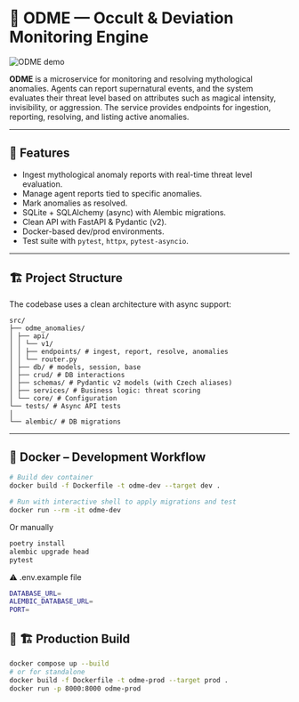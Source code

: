 # 🧭 ODME — Occult & Deviation Monitoring Engine

![ODME demo](https://media1.tenor.com/m/AWlbea7E5c8AAAAd/stranger-things-martin-brenner.gif)

**ODME** is a microservice for monitoring and resolving mythological anomalies. Agents can report supernatural events, and the system evaluates their threat level based on attributes such as magical intensity, invisibility, or aggression. The service provides endpoints for ingestion, reporting, resolving, and listing active anomalies.

---

## 🚀 Features

- Ingest mythological anomaly reports with real-time threat level evaluation.
- Manage agent reports tied to specific anomalies.
- Mark anomalies as resolved.
- SQLite + SQLAlchemy (async) with Alembic migrations.
- Clean API with FastAPI & Pydantic (v2).
- Docker-based dev/prod environments.
- Test suite with `pytest`, `httpx`, `pytest-asyncio`.

---

## 🏗️ Project Structure

The codebase uses a clean architecture with async support:

 ```
src/
├── odme_anomalies/
│ ├── api/
│ │ └── v1/
│ │ ├── endpoints/ # ingest, report, resolve, anomalies
│ │ └── router.py
│ ├── db/ # models, session, base
│ ├── crud/ # DB interactions
│ ├── schemas/ # Pydantic v2 models (with Czech aliases)
│ ├── services/ # Business logic: threat scoring
│ └── core/ # Configuration
└── tests/ # Async API tests
│
└── alembic/ # DB migrations
```

---

## 🐳 Docker – Development Workflow

```bash
# Build dev container
docker build -f Dockerfile -t odme-dev --target dev .

# Run with interactive shell to apply migrations and test
docker run --rm -it odme-dev
```

 Or manually

```bash
poetry install
alembic upgrade head
pytest
```

⚠️ .env.example file

```bash
DATABASE_URL=
ALEMBIC_DATABASE_URL=
PORT=
```

## 🧪 🏗️ Production Build

```bash
docker compose up --build
# or for standalone
docker build -f Dockerfile -t odme-prod --target prod .
docker run -p 8000:8000 odme-prod
```
